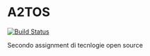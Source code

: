 # A2TOS

[![Build Status](https://travis-ci.com/sebacaccaro/A2TOS.svg?branch=master)](https://travis-ci.com/sebacaccaro/A2TOS)

Secondo assignment di tecnlogie open source
